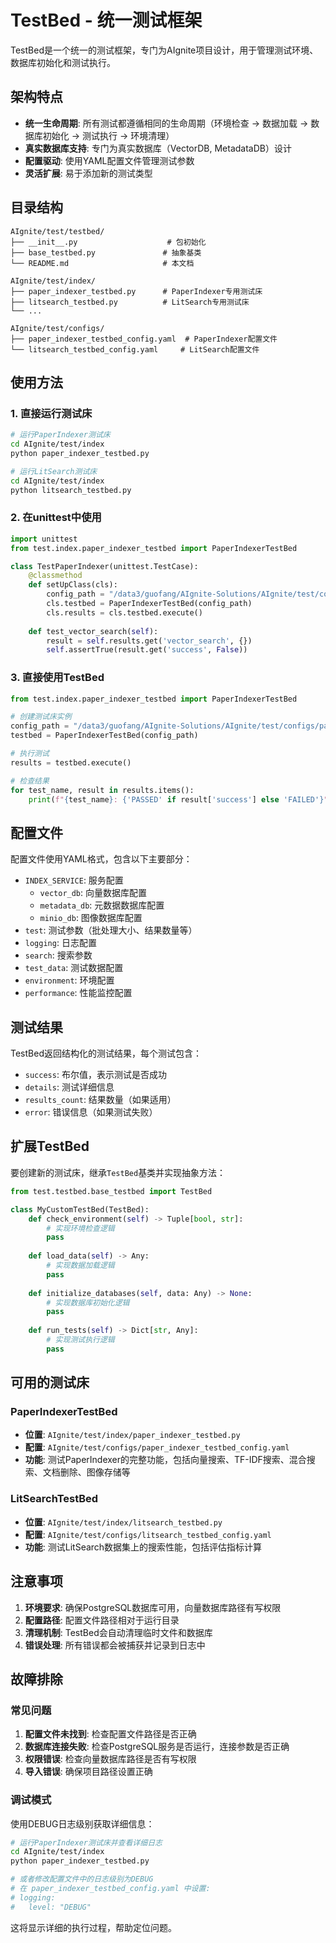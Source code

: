 # TestBed - 统一测试框架

TestBed是一个统一的测试框架，专门为AIgnite项目设计，用于管理测试环境、数据库初始化和测试执行。

## 架构特点

- **统一生命周期**: 所有测试都遵循相同的生命周期（环境检查 → 数据加载 → 数据库初始化 → 测试执行 → 环境清理）
- **真实数据库支持**: 专门为真实数据库（VectorDB, MetadataDB）设计
- **配置驱动**: 使用YAML配置文件管理测试参数
- **灵活扩展**: 易于添加新的测试类型

## 目录结构

```
AIgnite/test/testbed/
├── __init__.py                    # 包初始化
├── base_testbed.py               # 抽象基类
└── README.md                     # 本文档

AIgnite/test/index/
├── paper_indexer_testbed.py      # PaperIndexer专用测试床
├── litsearch_testbed.py          # LitSearch专用测试床
└── ...

AIgnite/test/configs/
├── paper_indexer_testbed_config.yaml  # PaperIndexer配置文件
└── litsearch_testbed_config.yaml     # LitSearch配置文件
```

## 使用方法

### 1. 直接运行测试床

```bash
# 运行PaperIndexer测试床
cd AIgnite/test/index
python paper_indexer_testbed.py

# 运行LitSearch测试床
cd AIgnite/test/index
python litsearch_testbed.py
```

### 2. 在unittest中使用

```python
import unittest
from test.index.paper_indexer_testbed import PaperIndexerTestBed

class TestPaperIndexer(unittest.TestCase):
    @classmethod
    def setUpClass(cls):
        config_path = "/data3/guofang/AIgnite-Solutions/AIgnite/test/configs/paper_indexer_testbed_config.yaml"
        cls.testbed = PaperIndexerTestBed(config_path)
        cls.results = cls.testbed.execute()
    
    def test_vector_search(self):
        result = self.results.get('vector_search', {})
        self.assertTrue(result.get('success', False))
```

### 3. 直接使用TestBed

```python
from test.index.paper_indexer_testbed import PaperIndexerTestBed

# 创建测试床实例
config_path = "/data3/guofang/AIgnite-Solutions/AIgnite/test/configs/paper_indexer_testbed_config.yaml"
testbed = PaperIndexerTestBed(config_path)

# 执行测试
results = testbed.execute()

# 检查结果
for test_name, result in results.items():
    print(f"{test_name}: {'PASSED' if result['success'] else 'FAILED'}")
```

## 配置文件

配置文件使用YAML格式，包含以下主要部分：

- `INDEX_SERVICE`: 服务配置
  - `vector_db`: 向量数据库配置
  - `metadata_db`: 元数据数据库配置
  - `minio_db`: 图像数据库配置
- `test`: 测试参数（批处理大小、结果数量等）
- `logging`: 日志配置
- `search`: 搜索参数
- `test_data`: 测试数据配置
- `environment`: 环境配置
- `performance`: 性能监控配置

## 测试结果

TestBed返回结构化的测试结果，每个测试包含：

- `success`: 布尔值，表示测试是否成功
- `details`: 测试详细信息
- `results_count`: 结果数量（如果适用）
- `error`: 错误信息（如果测试失败）

## 扩展TestBed

要创建新的测试床，继承`TestBed`基类并实现抽象方法：

```python
from test.testbed.base_testbed import TestBed

class MyCustomTestBed(TestBed):
    def check_environment(self) -> Tuple[bool, str]:
        # 实现环境检查逻辑
        pass
    
    def load_data(self) -> Any:
        # 实现数据加载逻辑
        pass
    
    def initialize_databases(self, data: Any) -> None:
        # 实现数据库初始化逻辑
        pass
    
    def run_tests(self) -> Dict[str, Any]:
        # 实现测试执行逻辑
        pass
```

## 可用的测试床

### PaperIndexerTestBed
- **位置**: `AIgnite/test/index/paper_indexer_testbed.py`
- **配置**: `AIgnite/test/configs/paper_indexer_testbed_config.yaml`
- **功能**: 测试PaperIndexer的完整功能，包括向量搜索、TF-IDF搜索、混合搜索、文档删除、图像存储等

### LitSearchTestBed
- **位置**: `AIgnite/test/index/litsearch_testbed.py`
- **配置**: `AIgnite/test/configs/litsearch_testbed_config.yaml`
- **功能**: 测试LitSearch数据集上的搜索性能，包括评估指标计算

## 注意事项

1. **环境要求**: 确保PostgreSQL数据库可用，向量数据库路径有写权限
2. **配置路径**: 配置文件路径相对于运行目录
3. **清理机制**: TestBed会自动清理临时文件和数据库
4. **错误处理**: 所有错误都会被捕获并记录到日志中

## 故障排除

### 常见问题

1. **配置文件未找到**: 检查配置文件路径是否正确
2. **数据库连接失败**: 检查PostgreSQL服务是否运行，连接参数是否正确
3. **权限错误**: 检查向量数据库路径是否有写权限
4. **导入错误**: 确保项目路径设置正确

### 调试模式

使用DEBUG日志级别获取详细信息：

```bash
# 运行PaperIndexer测试床并查看详细日志
cd AIgnite/test/index
python paper_indexer_testbed.py

# 或者修改配置文件中的日志级别为DEBUG
# 在 paper_indexer_testbed_config.yaml 中设置:
# logging:
#   level: "DEBUG"
```

这将显示详细的执行过程，帮助定位问题。
